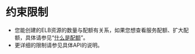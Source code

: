 # 约束限制<a name="zh-cn_topic_0171446100"></a>

-   您能创建的ELB资源的数量与配额有关系，如果您想查看服务配额、扩大配额，具体请参见“[什么是配额](https://support.huaweicloud.com/elb_faq/elb_faq_0065.html)”。
-   更详细的限制请参见具体API的说明。

